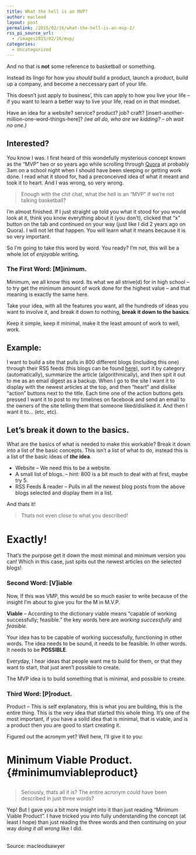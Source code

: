 ```yaml
---
title: What the hell is an MVP?
author: macleod
layout: post
permalink: /2015/02/16/what-the-hell-is-an-mvp-2/
rss_pi_source_url:
  - /images2015/02/16/mvp/
categories:
  - Uncategorized
---
```

And no that is **not** some reference to basketball or something.

Instead its lingo for how you *should* build a product, launch a product, build up a company, and become a neccessary part of your life. 

This doesn&#8217;t just apply to business&#8217;, this can apply to how you live your life &#8211; if you want to learn a better way to live your life, read on in that mindset.

Have an idea for a website? service? product? job? craft? [insert-another-million-one-word-things-here]? *(we all do, who are we kidding? &#8211; oh wait no one.)*

## Interested? 

You know I was. I first heard of this wondefully mysterious concept known as the &#8220;MVP&#8221; two or so years ago while scrolling through [Quora][1] at probably 3am on a school night when I should have been sleeping or getting work done. I read what it stood for, had a preconceived idea of what it meant and took it to heart. And I was wrong, so very wrong. 

> Enough with the chit chat, what the hell is an &#8220;MVP&#8221; if we&#8217;re not talking basketball?

I&#8217;m almost finished. If I just straight up told you what it stood for you would look at it, think you know everything about it (you don&#8217;t), clicked that &#8220;x&#8221; button on the tab and continued on your way (just like I did 2 years ago on Quora). I will not let that happen. You will learn what it means because it is so very important.

So I&#8217;m going to take this word by word. You ready? I&#8217;m not, this will be a whole lot of *enjoyable* writing.

### The First Word: [M]inimum. 

Minimum, we all know this word. Its what we all strive(d) for in high school &#8211; to try get the minimum amount of work done for the highest value &#8211; and that meaning is exactly the same here.

Take your idea, with all the features you want, all the hundreds of ideas you want to involve it, and break it down to nothing, **break it down to the basics**. 

Keep it simple, keep it minimal, make it the least amount of work to well, work.

## Example: 

I want to build a site that pulls in 800 different blogs (including this one) through their RSS feeds (this blogs can be found [here][2]), sort it by category (automatically), summarize the article (algorithmically), and then spit it out to me as an email digest as a backup. When I go to the site I want it to display with the newest articles at the top, and then &#8220;heart&#8221; and dislike &#8220;action&#8221; buttons next to the title. Each time one of the action buttons gets pressed I want it to post to my timelines on facebook and send an email to the owners of the site telling them that someone liked/disliked it. And then I want it to&#8230; (etc, etc). 

## Let&#8217;s break it down to the basics. 

What are the basics of what is needed to make this workable? Break it down into a list of the basic concepts. This isn&#8217;t a list of what to do, instead this is a list of the basic ideas of ***the* idea**.

  * Website &#8211; We need this to be a website.
  * A small list of blogs. &#8211; *hint:* 800 is a bit much to deal with at first, maybe try 5.
  * RSS Feeds & reader &#8211; Pulls in all the newest blog posts from the above blogs selected and display them in a list. 

And thats it! 

> Thats not even close to what you described! 

# Exactly! 

That&#8217;s the purpose get it down the most miminal and minimum version you can! Which in this case, just spits out the newest articles on the selected blogs! 

### Second Word: [V]iable 
Now, If this was VMP, this would be so much easier to write because of the insight I&#8217;m about to give you for the M in M.V.P.

**Viable** &#8211; According to the dictionary viable means &#8220;capable of working successfully; feasible.&#8221; the key words here are *working successfully* and *feasible*.

Your idea has to be capable of working successfully, functioning in other words. The idea needs to be sound, it needs to be feasible. In other words. It needs to be **POSSIBLE**. 

Everyday, I hear ideas that people want me to build for them, or that they want to start, that just aren&#8217;t possible to create. 

The MVP idea is to build something that is minimal, and possible to create.

### Third Word: [P]roduct. 

Product &#8211; This is self explanatory, this is what you are building, this is the entire thing. This is the very idea that started this whole thing. It&#8217;s one of the most important, if you have a solid idea that is minimal, that is viable, and is a product then you are good to start creating it.

Figured out the acronym yet? Well here, I&#8217;ll give it to you: 

# Minimum Viable Product. {#minimumviableproduct}</p> 

> Seriously, thats all it is? The entire acronym could have been described in just three words?

Yep! But I gave you a bit more insight into it than just reading &#8220;Minimum Viable Product&#8221;. I have tricked you into fully understanding the concept (at least I hope) than just reading the three words and then continuing on your way *doing it all wrong* like I did. 

&#013;  
Source: macleodsawyer

 [1]: /imagesquora.com
 [2]: /imagesrss